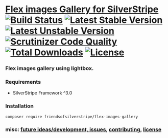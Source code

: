 # [Flex images Gallery for SilverStripe](https://github.com/FriendsOfSilverStripe/flex-images-gallery) <br /> [![Build Status](https://api.travis-ci.org/FriendsOfSilverStripe/flex-images-gallery.svg?branch=master)](https://travis-ci.org/FriendsOfSilverStripe/flex-images-gallery) [![Latest Stable Version](https://poser.pugx.org/FriendsOfSilverStripe/flex-images-gallery/version.svg)](https://github.com/FriendsOfSilverStripe/flex-images-gallery/releases) [![Latest Unstable Version](https://poser.pugx.org/FriendsOfSilverStripe/flex-images-gallery/v/unstable.svg)](https://packagist.org/packages/FriendsOfSilverStripe/flex-images-gallery) [![Scrutinizer Code Quality](https://scrutinizer-ci.com/g/FriendsOfSilverStripe/flex-images-gallery/badges/quality-score.png?b=master)](https://scrutinizer-ci.com/g/FriendsOfSilverStripe/flex-images-gallery/?branch=master) [![Total Downloads](https://poser.pugx.org/FriendsOfSilverStripe/flex-images-gallery/downloads.svg)](https://packagist.org/packages/FriendsOfSilverStripe/flex-images-gallery) [![License](https://poser.pugx.org/FriendsOfSilverStripe/flex-images-gallery/license.svg)](https://github.com/FriendsOfSilverStripe/flex-images-gallery/blob/master/LICENSE)

### Flex images gallery using lightbox. 

### Requirements

 * SilverStripe Framework ^3.0

### Installation

```
composer require friendsofsilverstripe/flex-images-gallery
```

### misc: [future ideas/development, issues](https://github.com/FriendsOfSilverStripe/release-notifications/issues), [contributing](https://github.com/FriendsOfSilverStripe/release-notifications/blob/master/CONTRIBUTING.md), [license](https://github.com/FriendsOfSilverStripe/release-notifications/blob/master/license.md)
